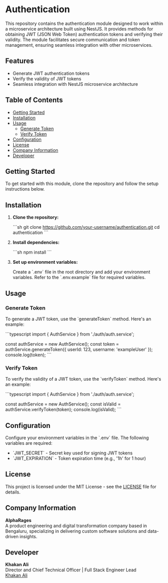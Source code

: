 
# Authentication

This repository contains the authentication module designed to work within a microservice architecture built using NestJS. It provides methods for obtaining JWT (JSON Web Token) authentication tokens and verifying their validity. The module facilitates secure communication and token management, ensuring seamless integration with other microservices.

## Features

- Generate JWT authentication tokens
- Verify the validity of JWT tokens
- Seamless integration with NestJS microservice architecture

## Table of Contents

- [Getting Started](#getting-started)
- [Installation](#installation)
- [Usage](#usage)
  - [Generate Token](#generate-token)
  - [Verify Token](#verify-token)
- [Configuration](#configuration)
- [License](#license)
- [Company Information](#company-information)
- [Developer](#developer)

## Getting Started

To get started with this module, clone the repository and follow the setup instructions below.

## Installation

1. **Clone the repository:**

   \`\`\`sh
   git clone https://github.com/your-username/authentication.git
   cd authentication
   \`\`\`

2. **Install dependencies:**

   \`\`\`sh
   npm install
   \`\`\`

3. **Set up environment variables:**

   Create a \`.env\` file in the root directory and add your environment variables. Refer to the \`.env.example\` file for required variables.

## Usage

### Generate Token

To generate a JWT token, use the \`generateToken\` method. Here's an example:

\`\`\`typescript
import { AuthService } from './auth/auth.service';

const authService = new AuthService();
const token = authService.generateToken({ userId: 123, username: 'exampleUser' });
console.log(token);
\`\`\`

### Verify Token

To verify the validity of a JWT token, use the \`verifyToken\` method. Here's an example:

\`\`\`typescript
import { AuthService } from './auth/auth.service';

const authService = new AuthService();
const isValid = authService.verifyToken(token);
console.log(isValid);
\`\`\`

## Configuration

Configure your environment variables in the \`.env\` file. The following variables are required:

- \`JWT_SECRET\` - Secret key used for signing JWT tokens
- \`JWT_EXPIRATION\` - Token expiration time (e.g., '1h' for 1 hour)

## License

This project is licensed under the MIT License - see the [LICENSE](LICENSE) file for details.

## Company Information

**AlphaRages**  
A product engineering and digital transformation company based in Bengaluru, specializing in delivering custom software solutions and data-driven insights.

## Developer

**Khakan Ali**  
Director and Chief Technical Officer | Full Stack Engineer Lead  
[Khakan Ali](mailto:khakan.ali@alpharages.com)
